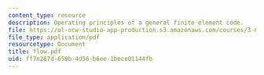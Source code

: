 ```yaml
---
content_type: resource
description: Operating principles of a general finite element code.
file: https://ol-ocw-studio-app-production.s3.amazonaws.com/courses/3-064-polymer-engineering-fall-2003/ff7e267d659b4d56b6ee1bece01144fb_flow.pdf
file_type: application/pdf
resourcetype: Document
title: flow.pdf
uid: ff7e267d-659b-4d56-b6ee-1bece01144fb
---
```

